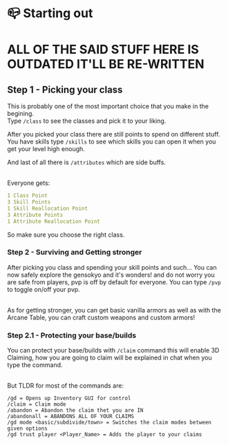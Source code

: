 # 📪 Starting out

# ALL OF THE SAID STUFF HERE IS OUTDATED IT'LL BE RE-WRITTEN

## Step 1 - Picking your class

This is probably one of the most important choice that you make in the begining.<br> Type `/class` to see the classes and pick it to your liking.

After you picked your class there are still points to spend on different stuff.<br> You have skills type `/skills` to see which skills you can open it when you get your level high enough.

And last of all there is `/attributes` which are side buffs.<br><br>

Everyone gets:

```yaml
1 Class Point
3 Skill Points
1 Skill Reallocation Point
3 Attribute Points
1 Attribute Reallocation Point
```

So make sure you choose the right class.

### Step 2 - Surviving and Getting stronger

After picking you class and spending your skill points and such... You can now safely explore the gensokyo and it's wonders! and do not worry you are safe from players, pvp is off by default for everyone. You can type `/pvp` to toggle on/off your pvp.<br><br>

As for getting stronger, you can get basic vanilla armors as well as with the Arcane Table, you can craft custom weapons and custom armors!

### Step 2.1 - Protecting your base/builds

You can protect your base/builds with `/claim` command this will enable 3D Claiming, how you are going to claim will be explained in chat when you type the command.<br><br>

But TLDR for most of the commands are:

```
/gd = Opens up Inventory GUI for control
/claim = Claim mode
/abandon = Abandon the claim thet you are IN
/abandonall = ABANDONS ALL OF YOUR CLAIMS
/gd mode <basic/subdivide/town> = Switches the claim modes between given options
/gd trust player <Player_Name> = Adds the player to your claims
```
